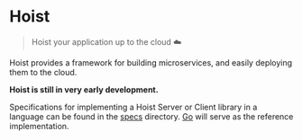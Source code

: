 # Hoist
> Hoist your application up to the cloud ☁️

Hoist provides a framework for building microservices, and easily deploying them to the cloud.

**Hoist is still in very early development.**

Specifications for implementing a Hoist Server or Client library in a language can be found in the [specs](specs/README.md) directory. [Go](https://github.com/hoistup/hoist-go) will serve as the reference implementation.
